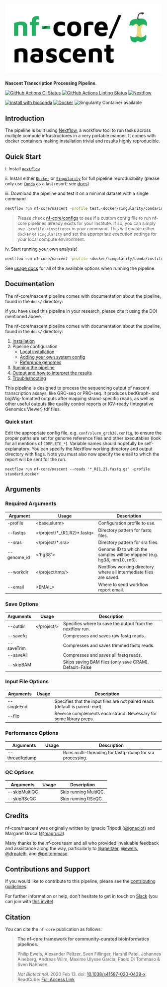 # ![nf-core/nascent](docs/images/nf-core-nascent_logo.png)

**Nascent Transcription Processing Pipeline**.

[![GitHub Actions CI Status](https://github.com/nf-core/nascent/workflows/nf-core%20CI/badge.svg)](https://github.com/nf-core/nascent/actions)
[![GitHub Actions Linting Status](https://github.com/nf-core/nascent/workflows/nf-core%20linting/badge.svg)](https://github.com/nf-core/nascent/actions)
[![Nextflow](https://img.shields.io/badge/nextflow-%E2%89%A519.10.0-brightgreen.svg)](https://www.nextflow.io/)

[![install with bioconda](https://img.shields.io/badge/install%20with-bioconda-brightgreen.svg)](http://bioconda.github.io/)
[![Docker](https://img.shields.io/docker/automated/nfcore/nascent.svg)](https://hub.docker.com/r/nfcore/nascent)
![Singularity Container available](
https://img.shields.io/badge/singularity-available-7E4C74.svg)

## Introduction

The pipeline is built using [Nextflow](https://www.nextflow.io), a workflow tool to run tasks across multiple compute infrastructures in a very portable manner. It comes with docker containers making installation trivial and results highly reproducible.

## Quick Start

i. Install [`nextflow`](https://nf-co.re/usage/installation)

ii. Install either [`Docker`](https://docs.docker.com/engine/installation/) or [`Singularity`](https://www.sylabs.io/guides/3.0/user-guide/) for full pipeline reproducibility (please only use [`Conda`](https://conda.io/miniconda.html) as a last resort; see [docs](https://nf-co.re/usage/configuration#basic-configuration-profiles))

iii. Download the pipeline and test it on a minimal dataset with a single command

```bash
nextflow run nf-core/nascent -profile test,<docker/singularity/conda/institute>
```

> Please check [nf-core/configs](https://github.com/nf-core/configs#documentation) to see if a custom config file to run nf-core pipelines already exists for your Institute. If so, you can simply use `-profile <institute>` in your command. This will enable either `docker` or `singularity` and set the appropriate execution settings for your local compute environment.

iv. Start running your own analysis!

<!-- TODO nf-core: Update the default command above used to run the pipeline -->

```bash
nextflow run nf-core/nascent -profile <docker/singularity/conda/institute> --reads '*_R{1,2}.fastq.gz' --genome GRCh37
```

See [usage docs](docs/usage.md) for all of the available options when running the pipeline.

## Documentation

The nf-core/nascent pipeline comes with documentation about the pipeline, found in the `docs/` directory:

If you have used this pipeline in your research, please cite it using the DOI mentioned above.

The nf-core/nascent pipeline comes with documentation about the pipeline, found in the `docs/` directory:

1. [Installation](https://nf-co.re/usage/installation)
2. Pipeline configuration
    * [Local installation](https://nf-co.re/usage/local_installation)
    * [Adding your own system config](https://nf-co.re/usage/adding_own_config)
    * [Reference genomes](https://nf-co.re/usage/reference_genomes)
3. [Running the pipeline](docs/usage.md)
4. [Output and how to interpret the results](docs/output.md)
5. [Troubleshooting](https://nf-co.re/usage/troubleshooting)

This pipeline is designed to process the sequencing output of nascent transcription assays, like GRO-seq or PRO-seq. It produces bedGraph- and bigWig-fomatted outputs after mapping strand-specific reads, as well as other useful outputs like quality control reports or IGV-ready (Integrative Genomics Viewer) tdf files.

### Quick start

Edit the appropriate config file, e.g. `conf/slurm_grch38.config`, to ensure the proper paths are set for genome reference files and other executables (look for all mentions of `COMPLETE_*`). Variable names should hopefully be self-explanatory. You can specify the Nextflow working directory and output directory with flags. Note you must also now specify the email to which the report will be sent for the run.

```console
nextflow run nf-core/nascent --reads '*_R{1,2}.fastq.gz' -profile standard,docker
```

## Arguments

### Required Arguments

| Argument  | Usage                            | Description                                                          |
|-----------|----------------------------------|----------------------------------------------------------------------|
| -profile  | \<base,slurm\>                    | Configuration profile to use.                                       |
| --fastqs  | \</project/\*\_{R1,R2}\*.fastq\> | Directory pattern for fastq files.                                   |
| --sras    | \</project/\*.sra\>              | Directory pattern for sra files.                                     |
| --genome_id | \<'hg38'>                      | Genome ID to which the samples will be mapped (e.g. hg38, mm10, rn6).|
| --workdir | \</project/tmp/\>                | Nextflow working directory where all intermediate files are saved.   |
| --email   | \<EMAIL\>                        | Where to send workflow report email.                                 |

### Save Options

| Arguments  | Usage         | Description                                               |
|------------|---------------|-----------------------------------------------------------|
| --outdir   | \</project/\> | Specifies where to save the output from the nextflow run. |
| --savefq   |               | Compresses and saves raw fastq reads.                     |
| --saveTrim |               | Compresses and saves trimmed fastq reads.                 |
| --saveAll  |               | Compresses and saves all fastq reads.                     |
| --skipBAM  |               | Skips saving BAM files (only save CRAM). Default=False    |

### Input File Options

| Arguments    | Usage       | Description                                                                  |
|--------------|-------------|------------------------------------------------------------------------------|
| --singleEnd  |             | Specifies that the input files are not paired reads (default is paired-end). |
| --flip       |             | Reverse complements each strand. Necessary for some library preps.           |

### Performance Options

| Arguments       | Usage       | Description                                             |
|-----------------|-------------|---------------------------------------------------------|
| --threadfqdump  |             | Runs multi-threading for fastq-dump for sra processing. |

### QC Options

| Arguments       | Usage       | Description                                             |
|-----------------|-------------|---------------------------------------------------------|
| --skipMultiQC   |             | Skip running MultiQC.                                   |
| --skipRSeQC     |             | Skip running RSeQC.                                     |

## Credits

nf-core/nascent was originally written by Ignacio Tripodi ([@ignaciot](https://github.com/ignaciot)) and Margaret Gruca ([@magruca](https://github.com/magruca)).

Many thanks to the nf-core team and all who provided invaluable feedback and assistance along the way, particularly to [@apeltzer](https://github.com/apeltzer), [@ewels](https://github.com/ewels), [@drpatelh](https://github.com/drpatelh), and [@pditommaso](https://github.com/pditommaso).

## Contributions and Support

If you would like to contribute to this pipeline, please see the [contributing guidelines](.github/CONTRIBUTING.md).

For further information or help, don't hesitate to get in touch on [Slack](https://nfcore.slack.com/channels/nascent) (you can join with [this invite](https://nf-co.re/join/slack)).

## Citation

<!-- TODO nf-core: Add citation for pipeline after first release. Uncomment lines below and update Zenodo doi. -->
<!-- If you use  nf-core/nascent for your analysis, please cite it using the following doi: [10.5281/zenodo.XXXXXX](https://doi.org/10.5281/zenodo.XXXXXX) -->

You can cite the `nf-core` publication as follows:

> **The nf-core framework for community-curated bioinformatics pipelines.**
>
> Philip Ewels, Alexander Peltzer, Sven Fillinger, Harshil Patel, Johannes Alneberg, Andreas Wilm, Maxime Ulysse Garcia, Paolo Di Tommaso & Sven Nahnsen.
>
> _Nat Biotechnol._ 2020 Feb 13. doi: [10.1038/s41587-020-0439-x](https://dx.doi.org/10.1038/s41587-020-0439-x).  
> ReadCube: [Full Access Link](https://rdcu.be/b1GjZ)
